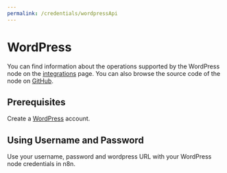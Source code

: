 ```yaml
---
permalink: /credentials/wordpressApi
---
```


# WordPress

You can find information about the operations supported by the WordPress node on the [integrations](https://n8n.io/integrations/n8n-nodes-base.wordpress) page. You can also browse the source code of the node on [GitHub](https://github.com/n8n-io/n8n/tree/master/packages/nodes-base/nodes/Wordpress).


## Prerequisites

Create a [WordPress](https://wordpress.com/) account.

## Using Username and Password

Use your username, password and wordpress URL with your WordPress node credentials in n8n.
